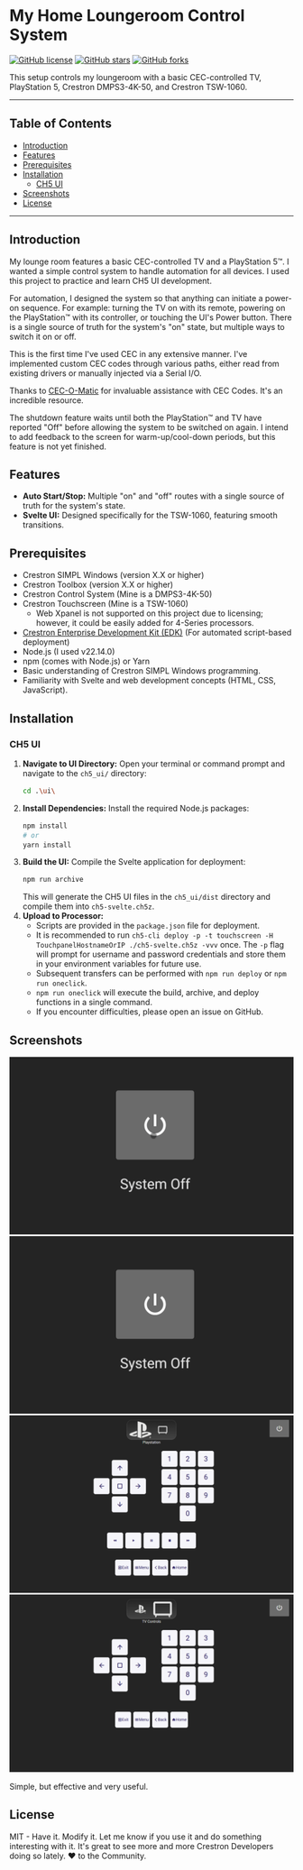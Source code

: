 # My Home Loungeroom Control System

[![GitHub license](https://img.shields.io/badge/license-MIT-blue.svg)](LICENSE)
[![GitHub stars](https://img.shields.io/github/stars/n1gh7shift/Home-Loungeroom.svg?style=social)](https://github.com/n1gh7shift/Home-Loungeroom/stargazers)
[![GitHub forks](https://img.shields.io/github/forks/n1gh7shift/Home-Loungeroom.svg?style=social)](https://github.com/n1gh7shift/Home-Loungeroom/network/members)

This setup controls my loungeroom with a basic CEC-controlled TV, PlayStation 5, Crestron DMPS3-4K-50, and Crestron TSW-1060.

---

## Table of Contents

- [Introduction](#introduction)
- [Features](#features)
- [Prerequisites](#prerequisites)
- [Installation](#installation)
  - [CH5 UI](#ch5-ui)
- [Screenshots](#screenshots)
- [License](#license)

---

## Introduction

My lounge room features a basic CEC-controlled TV and a PlayStation 5™.
I wanted a simple control system to handle automation for all devices.
I used this project to practice and learn CH5 UI development.

For automation, I designed the system so that anything can initiate a power-on sequence.
For example: turning the TV on with its remote, powering on the PlayStation™ with its controller, or touching the UI's Power button. There is a single source of truth for the system's "on" state, but multiple ways to switch it on or off.

This is the first time I've used CEC in any extensive manner. I've implemented custom CEC codes through various paths, either read from existing drivers or manually injected via a Serial I/O.

Thanks to [CEC-O-Matic](https://www.cec-o-matic.com/) for invaluable assistance with CEC Codes. It's an incredible resource.

The shutdown feature waits until both the PlayStation™ and TV have reported "Off" before allowing the system to be switched on again. I intend to add feedback to the screen for warm-up/cool-down periods, but this feature is not yet finished.

## Features

- **Auto Start/Stop:** Multiple "on" and "off" routes with a single source of truth for the system's state.
- **Svelte UI:** Designed specifically for the TSW-1060, featuring smooth transitions.

## Prerequisites

- Crestron SIMPL Windows (version X.X or higher)
- Crestron Toolbox (version X.X or higher)
- Crestron Control System (Mine is a DMPS3-4K-50)
- Crestron Touchscreen (Mine is a TSW-1060)
  - Web Xpanel is not supported on this project due to licensing; however, it could be easily added for 4-Series processors.
- [Crestron Enterprise Development Kit (EDK)](https://sdkcon78221.crestron.com/sdk/Crestron_EDK_SDK/Content/Topics/Home.htm) (For automated script-based deployment)
- Node.js (I used v22.14.0)
- npm (comes with Node.js) or Yarn
- Basic understanding of Crestron SIMPL Windows programming.
- Familiarity with Svelte and web development concepts (HTML, CSS, JavaScript).

## Installation

### CH5 UI

1.  **Navigate to UI Directory:** Open your terminal or command prompt and navigate to the `ch5_ui/` directory:
    ```bash
    cd .\ui\
    ```
2.  **Install Dependencies:** Install the required Node.js packages:
    ```bash
    npm install
    # or
    yarn install
    ```
3.  **Build the UI:** Compile the Svelte application for deployment:
    ```bash
    npm run archive
    ```
    This will generate the CH5 UI files in the `ch5_ui/dist` directory and compile them into `ch5-svelte.ch5z`.
4.  **Upload to Processor:**
    - Scripts are provided in the `package.json` file for deployment.
    - It is recommended to run `ch5-cli deploy -p -t touchscreen -H TouchpanelHostnameOrIP ./ch5-svelte.ch5z -vvv` once. The `-p` flag will prompt for username and password credentials and store them in your environment variables for future use.
    - Subsequent transfers can be performed with `npm run deploy` or `npm run oneclick`.
    - `npm run oneclick` will execute the build, archive, and deploy functions in a single command.
    - If you encounter difficulties, please open an issue on GitHub.

## Screenshots

![Gif of User Interface](./screenshots/3f5bb8d3-8b7d-4c3e-8556-70757147bd30.gif)
![Screenshot 1 of UI](./screenshots/efcf5a74-4dfc-463a-9cb1-d75038377cd0.png)
![Screenshot 2 of UI](./screenshots/9d2d7b54-e09e-4b9a-8c60-a4225258af1a.png)
![Screenshot 3 of UI](./screenshots/5f43888e-2af3-481e-8beb-d318017a03f9.png)

Simple, but effective and very useful.

## License

MIT - Have it. Modify it. Let me know if you use it and do something interesting with it.
It's great to see more and more Crestron Developers doing so lately. ♥ to the Community.
